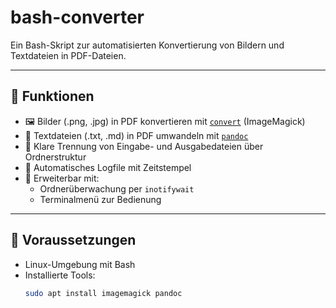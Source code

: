 # bash-converter

Ein Bash-Skript zur automatisierten Konvertierung von Bildern und Textdateien in PDF-Dateien.

---

## 🔧 Funktionen

- 🖼️ Bilder (.png, .jpg) in PDF konvertieren mit [`convert`](https://imagemagick.org) (ImageMagick)
- 📄 Textdateien (.txt, .md) in PDF umwandeln mit [`pandoc`](https://pandoc.org)
- 📁 Klare Trennung von Eingabe- und Ausgabedateien über Ordnerstruktur
- 📝 Automatisches Logfile mit Zeitstempel
- 🔄 Erweiterbar mit:
  - Ordnerüberwachung per `inotifywait`
  - Terminalmenü zur Bedienung

---

## 🚀 Voraussetzungen

- Linux-Umgebung mit Bash
- Installierte Tools:
  ```bash
  sudo apt install imagemagick pandoc
